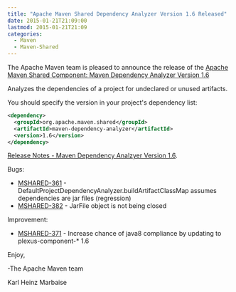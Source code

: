 ```yaml
---
title: "Apache Maven Shared Dependency Analyzer Version 1.6 Released"
date: 2015-01-21T21:09:00
lastmod: 2015-01-21T21:09
categories:
  - Maven
  - Maven-Shared
---
```

The Apache Maven team is pleased to announce the release of the 
[Apache Maven Shared Component: Maven Dependency Analyzer Version 1.6](http://maven.apache.org/shared/maven-dependency-analyzer/)

Analyzes the dependencies of a project for undeclared or unused artifacts.

You should specify the version in your project's dependency list:

```xml
<dependency>
  <groupId>org.apache.maven.shared</groupId>
  <artifactId>maven-dependency-analyzer</artifactId>
  <version>1.6</version>
</dependency>
```

<!-- more -->

[Release Notes - Maven Dependency Analzyer Version 1.6](https://issues.apache.org/jira/secure/ReleaseNote.jspa?projectId=12317922&version=12331495).


Bugs:

 * [MSHARED-361](https://issues.apache.org/jira/browse/MSHARED-361) - DefaultProjectDependencyAnalyzer.buildArtifactClassMap assumes dependencies are jar files (regression)
 * [MSHARED-382](https://issues.apache.org/jira/browse/MSHARED-382) - JarFile object is not being closed

Improvement:

 * [MSHARED-371](https://issues.apache.org/jira/browse/MSHARED-371) - Increase chance of java8 compliance by updating to plexus-component-* 1.6


Enjoy,

-The Apache Maven team

Karl Heinz Marbaise
